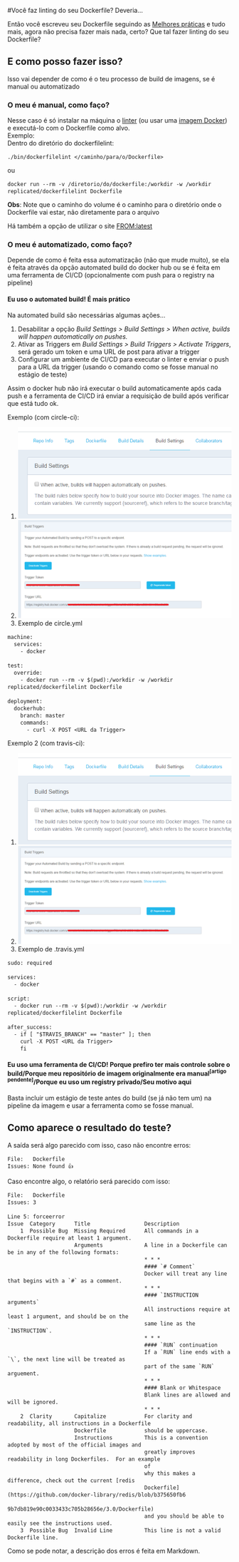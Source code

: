 #Você faz linting do seu Dockerfile? Deveria...

Então você escreveu seu Dockerfile seguindo as [Melhores práticas](https://docs.docker.com/engine/userguide/eng-image/dockerfile_best-practices/) e tudo mais, agora não precisa fazer mais nada, certo? Que tal fazer linting do seu Dockerfile?

## E como posso fazer isso?
Isso vai depender de como é o teu processo de build de imagens, se é manual ou automatizado

### O meu é manual, como faço?
Nesse caso é só instalar na máquina o [linter](https://github.com/replicatedhq/dockerfilelint/) (ou usar uma [imagem Docker](https://hub.docker.com/r/replicated/dockerfilelint/)) e executá-lo com o Dockerfile como alvo.  
Exemplo:  
Dentro do diretório do dockerfilelint:
```
./bin/dockerfilelint </caminho/para/o/Dockerfile>
```
ou
```
docker run --rm -v /diretorio/do/dockerfile:/workdir -w /workdir replicated/dockerfilelint Dockerfile
```
**Obs**: Note que o caminho do volume é o caminho para o diretório onde o Dockerfile vai estar, não diretamente para o arquivo

Há também a opção de utilizar o site [FROM:latest](https://www.fromlatest.io/)

### O meu é automatizado, como faço?
Depende de como é feita essa automatização (não que mude muito), se ela é feita através da opção automated build do docker hub ou se é feita em uma ferramenta de CI/CD (opcionalmente com push para o registry na pipeline)

#### Eu uso o automated build! É mais prático
Na automated build são necessárias algumas ações...

1.  Desabilitar a opção *Build Settings > Build Settings > When active, builds will happen automatically on pushes.*
2.  Ativar as Triggers em *Build Settings > Build Triggers > Activate Triggers*, será gerado um token e uma URL de post para ativar a trigger
3.  Configurar um ambiente de CI/CD para executar o linter e enviar o push para a URL da trigger (usando o comando como se fosse manual no estágio de teste)

Assim o docker hub não irá executar o build automaticamente após cada push e a ferramenta de CI/CD irá enviar a requisição de build após verificar que está tudo ok.

Exemplo (com circle-ci):  

1.  ![auto builds](images/lintdocker1.png)
2.  ![triggers](images/lintdocker2.png)
3.  Exemplo de circle.yml

```
machine:
  services:
    - docker

test:
  override:
    - docker run --rm -v $(pwd):/workdir -w /workdir replicated/dockerfilelint Dockerfile

deployment:
  dockerhub:
    branch: master
    commands:
      - curl -X POST <URL da Trigger>
```

Exemplo 2 (com travis-ci):  

1.  ![auto builds](images/lintdocker1.png)
2.  ![triggers](images/lintdocker2.png)
3.  Exemplo de .travis.yml

```
sudo: required

services:
  - docker

script:
  - docker run --rm -v $(pwd):/workdir -w /workdir replicated/dockerfilelint Dockerfile

after_success:
  - if [ "$TRAVIS_BRANCH" == "master" ]; then
    curl -X POST <URL da Trigger>
    fi
```

#### Eu uso uma ferramenta de CI/CD! Porque prefiro ter mais controle sobre o build/Porque meu repositório de imagem originalmente era manual<sup>[artigo pendente]</sup>/Porque eu uso um registry privado/Seu motivo aqui
Basta incluir um estágio de teste antes do build (se já não tem um) na pipeline da imagem e usar a ferramenta como se fosse manual.

## Como aparece o resultado do teste?
A saída será algo parecido com isso, caso não encontre erros:

```
File:   Dockerfile
Issues: None found 👍
```
Caso encontre algo, o relatório será parecido com isso:

```
File:   Dockerfile
Issues: 3

Line 5: forceerror
Issue  Category      Title                 Description
    1  Possible Bug  Missing Required      All commands in a Dockerfile require at least 1 argument.
                     Arguments             A line in a Dockerfile can be in any of the following formats:
                                           * * *
                                           #### `# Comment`
                                           Docker will treat any line that begins with a `#` as a comment.
                                           * * *
                                           #### `INSTRUCTION arguments`
                                           All instructions require at least 1 argument, and should be on the
                                           same line as the `INSTRUCTION`.
                                           * * *
                                           #### `RUN` continuation
                                           If a `RUN` line ends with a `\`, the next line will be treated as
                                           part of the same `RUN` arguement.
                                           * * *
                                           #### Blank or Whitespace
                                           Blank lines are allowed and will be ignored.
                                           * * *
    2  Clarity       Capitalize            For clarity and readability, all instructions in a Dockerfile
                     Dockerfile            should be uppercase.
                     Instructions          This is a convention adopted by most of the official images and
                                           greatly improves readability in long Dockerfiles.  For an example
                                           of
                                           why this makes a difference, check out the current [redis
                                           Dockerfile](https://github.com/docker-library/redis/blob/b375650fb6
                                           9b7db819e90c0033433c705b28656e/3.0/Dockerfile)
                                           and you should be able to easily see the instructions used.
    3  Possible Bug  Invalid Line          This line is not a valid Dockerfile line.
```
Como se pode notar, a descrição dos erros é feita em Markdown.
